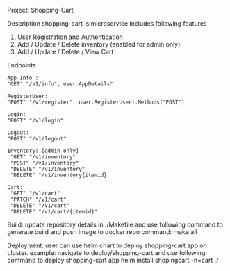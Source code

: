 Project: Shopping-Cart

Description 
shopping-cart is microservice includes following features
1. User Registration and Authentication
2. Add / Update / Delete inventory (enabled for admin only)
3. Add / Update / Delete / View Cart 

Endpoints 

	App Info :
	"GET" "/v1/info", user.AppDetails" 
	
	RegisterUser: 
	"POST" "/v1/register", user.RegisterUser).Methods("POST")
			
	Login:
	"POST" "/v1/login" 
	
	Logout:
	"POST" "/v1/logout" 
	
	Inventory: [admin only]
	 "GET" "/v1/inventory" 
	 "POST" "/v1/inventory" 
	 "DELETE" "/v1/inventory" 
	 "DELETE" "/v1/inventory{itemid} 
	
	Cart:
	 "GET" "/v1/cart"
	 "PATCH" "/v1/cart" 
	 "DELETE" "/v1/cart" 
	 "DELETE" "/v1/cart/{itemid}" 
	 
Build:
 update repository details in ./Makefile and use following command to generate build and push image to docker repo
 command: make all

Deployment:
 user can use helm chart to deploy shopping-cart app on cluster.
 example: 
    navigate to deploy/shopping-cart and use following command to deploy shopping-cart app
	helm install shopingcart -n=cart ./ 
			

